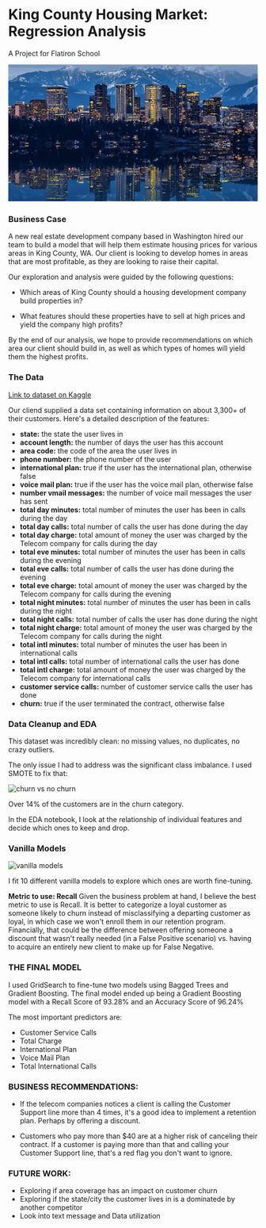 # King County Housing Market: Regression Analysis
A Project for Flatiron School

![Seattle](images/seattle.jpeg)

### Business Case

A new real estate development company based in Washington hired our team to build a model that will help them estimate housing prices for various areas in King County, WA. Our client is looking to develop homes in areas that are most profitable, as they are looking to raise their capital. 

Our exploration and analysis were guided by the following questions:

* Which areas of King County should a housing development company build properties in? 

* What features should these properties have to sell at high prices and yield the company high profits?

By the end of our analysis, we hope to provide recommendations on which area our client should build in, as well as which types of homes will yield them the highest profits.

### The Data

[Link to dataset on Kaggle](https://www.kaggle.com/becksddf/churn-in-telecoms-dataset)

Our cliend supplied a data set containing information on about 3,300+ of their customers. Here's a detailed description of the features:

* **state:** the state the user lives in
* **account length:**  the number of days the user has this account
* **area code:**  the code of the area the user lives in
* **phone number:**  the phone number of the user
* **international plan:** true if the user has the international plan, otherwise false
* **voice mail plan:** true if the user has the voice mail plan, otherwise false
* **number vmail messages:** the number of voice mail messages the user has sent
* **total day minutes:** total number of minutes the user has been in calls during the day
* **total day calls:** total number of calls the user has done during the day
* **total day charge:** total amount of money the user was charged by the Telecom company for calls during the day
* **total eve minutes:** total number of minutes the user has been in calls during the evening
* **total eve calls:** total number of calls the user has done during the evening
* **total eve charge:** total amount of money the user was charged by the Telecom company for calls during the evening
* **total night minutes:** total number of minutes the user has been in calls during the night
* **total night calls:** total number of calls the user has done during the night
* **total night charge:** total amount of money the user was charged by the Telecom company for calls during the night
* **total intl minutes:** total number of minutes the user has been in international calls
* **total intl calls:** total number of international calls the user has done
* **total intl charge:** total amount of money the user was charged by the Telecom company for international calls
* **customer service calls:** number of customer service calls the user has done
* **churn:** true if the user terminated the contract, otherwise false



### Data Cleanup and EDA

This dataset was incredibly clean: no missing values, no duplicates, no crazy outliers. 

The only issue I had to address was the significant class imbalance. I used SMOTE to fix that:

![churn vs no churn](images/nochurn-churn.png)

Over 14% of the customers are in the churn category. 

In the EDA notebook, I look at the relationship of individual features and decide which ones to keep and drop.

### Vanilla Models

![vanilla models](images/vanilla-models.png)

I fit 10 different vanilla models to explore which ones are worth fine-tuning.

**Metric to use: Recall**
Given the business problem at hand, I believe the best metric to use is Recall. It is better to categorize a loyal customer as someone likely to churn instead of misclassifying a departing customer as loyal, in which case we won't enroll them in our retention program. Financially, that could be the difference between offering someone a discount that wasn't really needed (in a False Positive scenario) vs. having to acquire an entirely new client to make up for False Negative.


### THE FINAL MODEL 

I used GridSearch to fine-tune two models using Bagged Trees and Gradient Boosting. The final model ended up being a Gradient Boosting model with a Recall Score of 93.28% and an Accuracy Score of 96.24%

The most important predictors are:

* Customer Service Calls
* Total Charge
* International Plan
* Voice Mail Plan
* Total International Calls
 
 ### BUSINESS RECOMMENDATIONS:
 
* If the telecom companies notices a client is calling the Customer Support line more than 4 times, it's a good idea to implement a retention plan. Perhaps by offering a discount. 

* Customers who pay more than $40 are at a higher risk of canceling their contract. If a customer is paying more than that and calling your Customer Support line, that's a red flag you don't want to ignore.

 
 
### FUTURE WORK:

* Exploring if area coverage has an impact on customer churn
* Exploring if the state/city the customer lives in is a dominatede by another competitor 
* Look into text message and Data utilization


 

